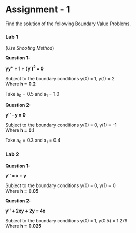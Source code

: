 Assignment - 1
==============

Find the solution of the following Boundary Value Problems.

### Lab 1

(*Use Shooting Method*)

**Question 1:**  

**yy’’ + 1 + (y’)<sup>2</sup> = 0**

Subject to the boundary conditions y(0) = 1, y(1) = 2	  
Where **h = 0.2**

Take a<sub>0</sub> = 0.5 and a<sub>1</sub> = 1.0



**Question 2:**  

**y’’ - y = 0**

Subject to the boundary conditions y(0) = 0, y(1) = -1	  
Where **h = 0.1**

Take a<sub>0</sub> = 0.3 and a<sub>1</sub> = 0.4

### Lab 2

**Question 1:**  

**y’’ = x + y**

Subject to the boundary conditions y(0) = 0, y(1) = 0	  
Where **h = 0.05**


**Question 2:**  

**y’’ + 2xy + 2y = 4x**

Subject to the boundary conditions y(0) = 1, y(0.5) = 1.279	  
Where **h = 0.025**
